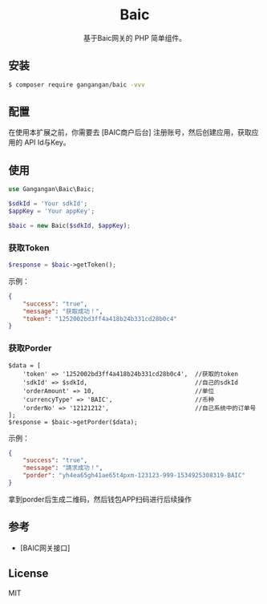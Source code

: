 
<h1 align="center">Baic</h1>

<p align="center">基于Baic网关的 PHP 简单组件。</p>

## 安装

```sh
$ composer require gangangan/baic -vvv
```
## 配置

在使用本扩展之前，你需要去 [BAIC商户后台] 注册账号，然后创建应用，获取应用的 API Id与Key。

## 使用

```php
use Gangangan\Baic\Baic;

$sdkId = 'Your sdkId';
$appKey = 'Your appKey';

$baic = new Baic($sdkId, $appKey);
```

###  获取Token

```php
$response = $baic->getToken();
```
示例：

```json
{
    "success": "true",
    "message": "获取成功！",
    "token": "1252002bd3ff4a418b24b331cd28b0c4"
}
```

### 获取Porder

```
$data = [
    'token' => '1252002bd3ff4a418b24b331cd28b0c4',  //获取的token
    'sdkId' => $sdkId,                              //自己的sdkId
    'orderAmount' => 10,                            //单位
    'currencyType' => 'BAIC',                       //币种
    'orderNo' => '12121212',                        //自己系统中的订单号
];
$response = $baic->getPorder($data);
```
示例：

```json
{
    "success": "true",
    "message": "請求成功！",
    "porder": "yh4ea65gh41ae65t4pxm-123123-999-1534925308319-BAIC"
}
```

拿到porder后生成二维码，然后钱包APP扫码进行后续操作

## 参考
- [BAIC网关接口]

## License

MIT